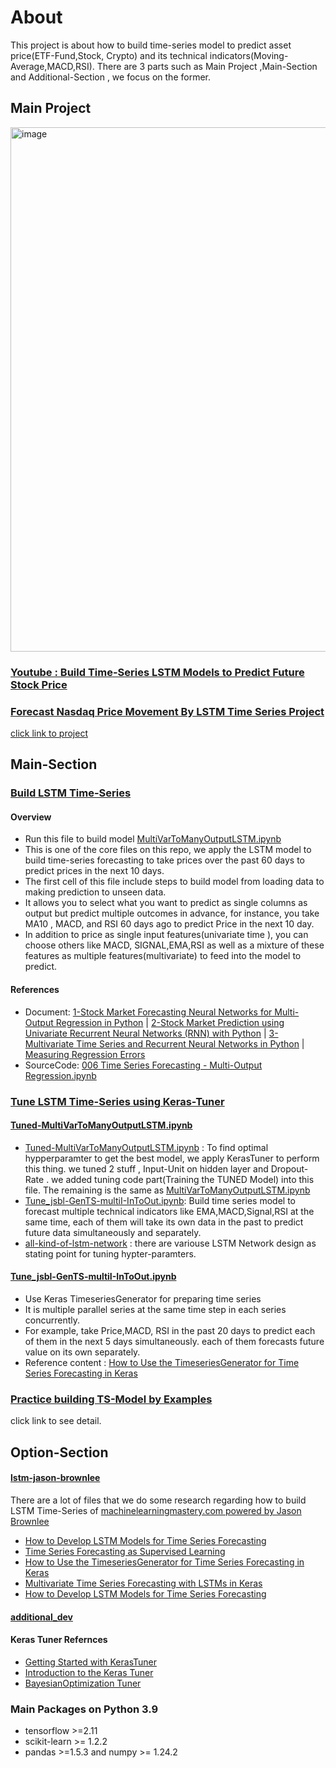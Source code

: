 # About
This project is about how to build time-series model to predict asset price(ETF-Fund,Stock, Crypto) and its technical indicators(Moving-Average,MACD,RSI). There are 3 parts such as Main Project  ,Main-Section and Additional-Section , we focus on the former.

## Main Project

<img width="839" alt="image" src="https://github.com/technqvi/TimeSeriesML-FinMarket/assets/38780060/8306119d-1399-4aa5-8d3d-0c968161f5a3">

### [Youtube : Build Time-Series LSTM Models  to Predict Future Stock Price](https://www.youtube.com/playlist?list=PLIxgtZc_tZWPCX4dAFJFhDPPGxEungxc8)
### [Forecast Nasdaq Price Movement By LSTM Time Series Project ](https://github.com/technqvi/TimeSeriesML-FinMarket/tree/main/forecast-asset%20-price-movement-LSTM-TimeSeries) 
[click link to project](https://github.com/technqvi/TimeSeriesML-FinMarket/tree/main/forecast-asset%20-price-movement-LSTM-TimeSeries)

## Main-Section 

### [Build LSTM Time-Series](https://github.com/technqvi/TimeSeriesML-FinMarket/blob/main/MultiVarToManyOutputLSTM.ipynb)
#### Overview
- Run this file to build model [MultiVarToManyOutputLSTM.ipynb](https://github.com/technqvi/TimeSeriesML-FinMarket/blob/main/MultiVarToManyOutputLSTM.ipynb)
- This is one of the core files on this repo,  we apply the LSTM model to build time-series forecasting to take prices over the past 60 days to predict prices in the next 10 days.
- The first cell of this file include steps to build model from loading data to making prediction to unseen data.
- It allows you to select what you want to predict as single columns as output but predict multiple outcomes in advance, for instance, you take MA10 , MACD, and RSI  60 days ago to predict Price in the next 10 day. 
- In addition to price as single input features(univariate time ),   you can choose others like MACD, SIGNAL,EMA,RSI as well as a mixture of these features as multiple features(multivariate) to feed into the model to predict. 
#### References
- Document: [1-Stock Market Forecasting Neural Networks for Multi-Output Regression in Python](https://www.relataly.com/stock-price-prediction-multi-output-regression-using-neural-networks-in-python/5800/) | [2-Stock Market Prediction using Univariate Recurrent Neural Networks (RNN) with Python](https://www.relataly.com/univariate-stock-market-forecasting-using-a-recurrent-neural-network/122/) | [3-Multivariate Time Series and Recurrent Neural Networks in Python](https://www.relataly.com/stock-market-prediction-using-multivariate-time-series-in-python/1815/)  | [Measuring Regression Errors](https://www.relataly.com/regression-error-metrics-python/923/)
- SourceCode: [006 Time Series Forecasting - Multi-Output Regression.ipynb](https://github.com/flo7up/relataly-public-python-tutorials/blob/master/01%20Time%20Series%20Forecasting%20%26%20Regression/006%20Multi-Output%20Regression.ipynb)


### [Tune LSTM Time-Series using Keras-Tuner](https://github.com/technqvi/TimeSeriesML-FinMarket/tree/main/lstm-tune-dev)
#### [Tuned-MultiVarToManyOutputLSTM.ipynb](https://github.com/technqvi/TimeSeriesML-FinMarket/blob/main/lstm-tune-dev/Tuned-MultiVarToManyOutputLSTM.ipynb)
- [Tuned-MultiVarToManyOutputLSTM.ipynb](https://github.com/technqvi/TimeSeriesML-FinMarket/blob/main/lstm-tune-dev/Tuned-MultiVarToManyOutputLSTM.ipynb) :  To find optimal hypperparamter to get the best model, we apply KerasTuner to perform this thing. we tuned 2 stuff ,   Input-Unit on hidden layer and Dropout-Rate . we added tuning code part(Training the TUNED Model) into this file. The remaining  is  the same as  [MultiVarToManyOutputLSTM.ipynb](https://github.com/technqvi/TimeSeriesML-FinMarket/blob/main/MultiVarToManyOutputLSTM.ipynb) 
- [Tune_jsbl-GenTS-multiI-InToOut.ipynb](https://github.com/technqvi/TimeSeriesML-FinMarket/blob/main/lstm-tune-dev/Tune_jsbl-GenTS-multiI-InToOut.ipynb): Build time series model to forecast multiple technical indicators like EMA,MACD,Signal,RSI at the same time, each of them will take its own data in the past to predict future data simultaneously and separately.
- [all-kind-of-lstm-network](https://github.com/technqvi/TimeSeriesML-FinMarket/blob/main/lstm-tune-dev/all-kind-of-lstm-network.txt) : there are variouse LSTM Network design as stating point for tuning hypter-paramters.

#### [Tune_jsbl-GenTS-multiI-InToOut.ipynb](https://github.com/technqvi/TimeSeriesML-FinMarket/blob/main/lstm-tune-dev/Tune_jsbl-GenTS-multiI-InToOut.ipynb)
- Use Keras TimeseriesGenerator for preparing time series  
- It is multiple parallel series at the same time step in each series concurrently.
- For example, take Price,MACD, RSI in the past 20 days to predict each of them in the next 5 days simultaneously.  each of them forecasts future value on its own separately. 
- Reference content : [How to Use the TimeseriesGenerator for Time Series Forecasting in Keras](https://machinelearningmastery.com/how-to-use-the-timeseriesgenerator-for-time-series-forecasting-in-keras/)
 
### [Practice building TS-Model by Examples](https://github.com/technqvi/TimeSeriesML-FinMarket/tree/main/lstm-fin-asset)
click  link to see detail.

## Option-Section

#### [lstm-jason-brownlee](https://github.com/technqvi/TimeSeriesML-FinMarket/tree/main/lstm-jason-brownlee)
There are a lot of files that we do some research regarding how to build LSTM Time-Series   of  [machinelearningmastery.com powered by Jason Brownlee](https://machinelearningmastery.com/)
- [How to Develop LSTM Models for Time Series Forecasting](https://machinelearningmastery.com/how-to-develop-lstm-models-for-time-series-forecasting/)
- [Time Series Forecasting as Supervised Learning](https://machinelearningmastery.com/time-series-forecasting-supervised-learning/)
- [How to Use the TimeseriesGenerator for Time Series Forecasting in Keras](https://machinelearningmastery.com/how-to-use-the-timeseriesgenerator-for-time-series-forecasting-in-keras/)
- [Multivariate Time Series Forecasting with LSTMs in Keras](https://machinelearningmastery.com/multivariate-time-series-forecasting-lstms-keras/)
- [How to Develop LSTM Models for Time Series Forecasting](https://machinelearningmastery.com/time-series-prediction-lstm-recurrent-neural-networks-python-keras/ )


#### [additional_dev](https://github.com/technqvi/TimeSeriesML-FinMarket/tree/main/additional_dev)

#### Keras Tuner Refernces
- [Getting Started with KerasTuner](https://keras.io/guides/keras_tuner/getting_started/)
- [Introduction to the Keras Tuner](https://www.tensorflow.org/tutorials/keras/keras_tuner)
- [BayesianOptimization Tuner](https://keras.io/api/keras_tuner/tuners/bayesian/)

### Main Packages  on Python 3.9
- tensorflow >=2.11
- scikit-learn >= 1.2.2
- pandas >=1.5.3 and numpy >= 1.24.2